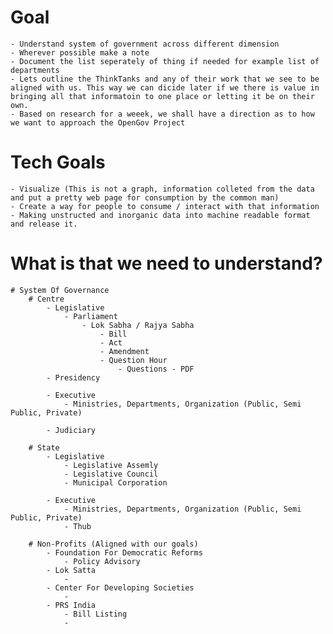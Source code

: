 # Goal
    - Understand system of government across different dimension
    - Wherever possible make a note
    - Document the list seperately of thing if needed for example list of departments
    - Lets outline the ThinkTanks and any of their work that we see to be aligned with us. This way we can dicide later if we there is value in bringing all that informatoin to one place or letting it be on their own.
    - Based on research for a weeek, we shall have a direction as to how we want to approach the OpenGov Project

# Tech Goals    
    - Visualize (This is not a graph, information colleted from the data and put a pretty web page for consumption by the common man)
    - Create a way for people to consume / interact with that information
    - Making unstructed and inorganic data into machine readable format and release it.

# What is that we need to understand?
    # System Of Governance
        # Centre        
            - Legislative
                - Parliament
                    - Lok Sabha / Rajya Sabha
                        - Bill
                        - Act
                        - Amendment               
                        - Question Hour
                            - Questions - PDF                    
            - Presidency

            - Executive            
                - Ministries, Departments, Organization (Public, Semi Public, Private)        

            - Judiciary

        # State
            - Legislative
                - Legislative Assemly
                - Legislative Council
                - Municipal Corporation

            - Executive
                - Ministries, Departments, Organization (Public, Semi Public, Private)
                - Thub

        # Non-Profits (Aligned with our goals)
            - Foundation For Democratic Reforms
                - Policy Advisory                
            - Lok Satta
                - 
            - Center For Developing Societies
                - 
            - PRS India
                - Bill Listing
                - 
